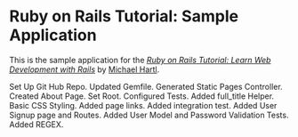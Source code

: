 # Ruby on Rails Tutorial: Sample Application

This is the sample application for the 
[*Ruby on Rails Tutorial:
Learn Web Development with Rails*](http://www.railstutorial.org/)
by [Michael Hartl](http://www.michaelhartl.com/).

Set Up Git Hub Repo.
Updated Gemfile.
Generated Static Pages Controller.
Created About Page.
Set Root.
Configured Tests.
Added full_title Helper.
Basic CSS Styling.
Added page links.
Added integration test.
Added User Signup page and Routes.
Added User Model and Password Validation Tests.
Added REGEX.

